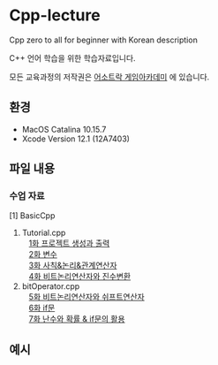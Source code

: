 # Cpp-lecture
Cpp zero to all for beginner with Korean description

C++ 언어 학습을 위한 학습자료입니다.

모든 교육과정의 저작권은 [어소트락 게임아카데미](https://www.youtube.com/channel/UCOPlo0wPx7Uo4p8e3GaW2KQ) 에 있습니다.

## 환경
- MacOS Catalina 10.15.7
- Xcode Version 12.1 (12A7403)

## 파일 내용
 
### 수업 자료
[1] BasicCpp <br>
1. Tutorial.cpp<br>
&nbsp;&nbsp;&nbsp;[1화 프로젝트 생성과 출력](https://www.youtube.com/watch?v=WZLkdz277DA&list=PL4SIC1d_ab-b4zy_3FDRIiohszShOZ0PK)<br>
&nbsp;&nbsp;&nbsp;[2화 변수](https://www.youtube.com/watch?v=-MdSfFvScoM&list=PL4SIC1d_ab-b4zy_3FDRIiohszShOZ0PK&index=2)<br>
&nbsp;&nbsp;&nbsp;[3화 사칙&논리&관계연산자](https://www.youtube.com/watch?v=LHO6x4f6_C4&list=PL4SIC1d_ab-b4zy_3FDRIiohszShOZ0PK&index=3)<br>
&nbsp;&nbsp;&nbsp;[4화 비트논리연산자와 진수변환](https://www.youtube.com/watch?v=Shyxkaygua8&list=PL4SIC1d_ab-b4zy_3FDRIiohszShOZ0PK&index=4)<br>
2. bitOperator.cpp<br>
&nbsp;&nbsp;&nbsp;[5화 비트논리연산자와 쉬프트연산자](https://www.youtube.com/watch?v=cRhzlq6ROdo&list=PL4SIC1d_ab-b4zy_3FDRIiohszShOZ0PK&index=5)<br>
&nbsp;&nbsp;&nbsp;[6화 if문](https://www.youtube.com/watch?v=A_Ky-hFIOd4&list=PL4SIC1d_ab-b4zy_3FDRIiohszShOZ0PK&index=6)<br>
&nbsp;&nbsp;&nbsp;[7화 난수와 확률 & if문의 활용](https://www.youtube.com/watch?v=xJtmRDDpQIA&list=PL4SIC1d_ab-b4zy_3FDRIiohszShOZ0PK&index=7)<br>

## 예시




